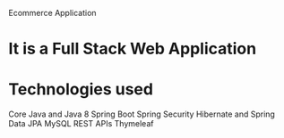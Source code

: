Ecommerce Application
# It is a Full Stack Web Application
# Technologies used
  Core Java and Java 8
  Spring Boot
  Spring Security
  Hibernate and Spring Data JPA
  MySQL
  REST APIs
  Thymeleaf
